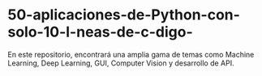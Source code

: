 # 50-aplicaciones-de-Python-con-solo-10-l-neas-de-c-digo-
En este repositorio, encontrará una amplia gama de temas como Machine Learning, Deep Learning, GUI, Computer Vision y desarrollo de API.
